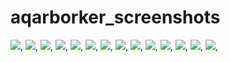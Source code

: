 # aqarborker_screenshots
![](https://github.com/ElGenius-developer/aqarborker_screenshots/blob/main/login.jpg),
![](https://github.com/ElGenius-developer/aqarborker_screenshots/blob/main/register.jpg),
![](https://github.com/ElGenius-developer/aqarborker_screenshots/blob/main/home.jpg),
![](https://github.com/ElGenius-developer/aqarborker_screenshots/blob/main/compounds.jpg),
![](https://github.com/ElGenius-developer/aqarborker_screenshots/blob/main/mapWithSelectedCompound.jpg),
![](https://github.com/ElGenius-developer/aqarborker_screenshots/blob/main/mapScreen.jpg),
![](https://github.com/ElGenius-developer/aqarborker_screenshots/blob/main/Celia_compound_detailScreen.jpg),
![](https://github.com/ElGenius-developer/aqarborker_screenshots/blob/main/addUnit.jpg),
![](https://github.com/ElGenius-developer/aqarborker_screenshots/blob/main/addNewUnitSelectAmenities.jpg),
![](https://github.com/ElGenius-developer/aqarborker_screenshots/blob/main/rateCompoundOfUserAleardyLiveIn.jpg),
![](https://github.com/ElGenius-developer/aqarborker_screenshots/blob/main/rateSent.jpg),
![](https://github.com/ElGenius-developer/aqarborker_screenshots/blob/main/resellUnits.jpg),
![](https://github.com/ElGenius-developer/aqarborker_screenshots/blob/main/unitDetails.jpg),
![](https://github.com/ElGenius-developer/aqarborker_screenshots/blob/main/units.jpg),

